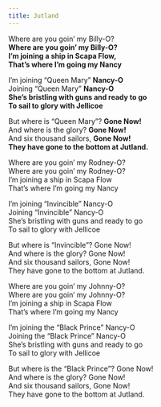```yaml
---
title: Jutland
---
```


Where are you goin’ my Billy-O?\
**Where are you goin’ my Billy-O?\
I’m joining a ship in Scapa Flow,\
That’s where I’m going my Nancy**

I’m joining “Queen Mary” **Nancy-O**\
Joining “Queen Mary” **Nancy-O**\
**She’s bristling with guns and ready to go\
To sail to glory with Jellicoe**

But where is “Queen Mary”? **Gone Now!**\
And where is the glory? **Gone Now!**\
And six thousand sailors, **Gone Now!**\
**They have gone to the bottom at Jutland.**

Where are you goin’ my Rodney-O?\
Where are you goin’ my Rodney-O?\
I’m joining a ship in Scapa Flow\
That’s where I’m going my Nancy

I’m joining “Invincible” Nancy-O\
Joining “Invincible” Nancy-O\
She’s bristling with guns and ready to go\
To sail to glory with Jellicoe

But where is “Invincible”? Gone Now!\
And where is the glory? Gone Now!\
And six thousand sailors, Gone Now!\
They have gone to the bottom at Jutland.

Where are you goin’ my Johnny-O?\
Where are you goin’ my Johnny-O?\
I’m joining a ship in Scapa Flow\
That’s where I’m going my Nancy

I’m joining the “Black Prince” Nancy-O\
Joining the “Black Prince” Nancy-O\
She’s bristling with guns and ready to go\
To sail to glory with Jellicoe

But where is the “Black Prince”? Gone Now!\
And where is the glory? Gone Now!\
And six thousand sailors, Gone Now!\
They have gone to the bottom at Jutland.